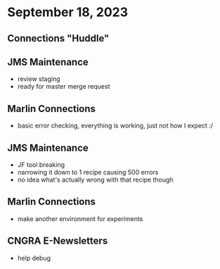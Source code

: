 # September 18, 2023

## Connections "Huddle"

## JMS Maintenance
- review staging
- ready for master merge request

## Marlin Connections
- basic error checking, everything is working, just not how I expect :/

## JMS Maintenance
- JF tool breaking
- narrowing it down to 1 recipe causing 500 errors
- no idea what's actually wrong with that recipe though

## Marlin Connections
- make another environment for experiments

## CNGRA E-Newsletters
- help debug
